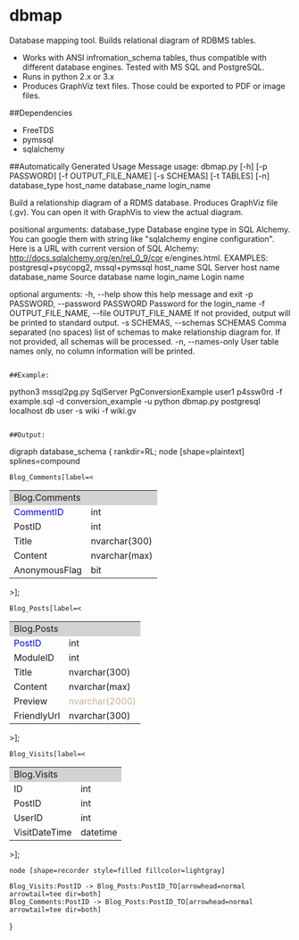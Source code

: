 # dbmap
Database mapping tool. Builds relational diagram of RDBMS tables.
 * Works with ANSI infromation_schema tables, thus compatible with different database engines. Tested with MS SQL and PostgreSQL.
 * Runs in python 2.x or 3.x
 * Produces GraphViz text files. Those could be exported to PDF or image files. 

##Dependencies
 * FreeTDS
 * pymssql
 * sqlalchemy

##Automatically Generated Usage Message
usage: dbmap.py [-h] [-p PASSWORD] [-f OUTPUT_FILE_NAME] [-s SCHEMAS]
                [-t TABLES] [-n]
                database_type host_name database_name login_name

Build a relationship diagram of a RDMS database. Produces GraphViz file (.gv).
You can open it with GraphVis to view the actual diagram.

positional arguments:
  database_type         Database engine type in SQL Alchemy. You can google
                        them with string like "sqlalchemy engine
                        configuration". Here is a URL with current version of
                        SQL Alchemy: http://docs.sqlalchemy.org/en/rel_0_9/cor
                        e/engines.html. EXAMPLES: postgresql+psycopg2,
                        mssql+pymssql
  host_name             SQL Server host name
  database_name         Source database name
  login_name            Login name

optional arguments:
  -h, --help            show this help message and exit
  -p PASSWORD, --password PASSWORD
                        Password for the login_name
  -f OUTPUT_FILE_NAME, --file OUTPUT_FILE_NAME
                        If not provided, output will be printed to standard
                        output.
  -s SCHEMAS, --schemas SCHEMAS
                        Comma separated (no spaces) list of schemas to make
                        relationship diagram for. If not provided, all schemas
                        will be processed.
  -n, --names-only      User table names only, no column information will be
                        printed.
```

##Example:
```
python3 mssql2pg.py SqlServer PgConversionExample user1 p4ssw0rd -f example.sql -d conversion_example -u
python dbmap.py postgresql localhost db user -s wiki -f wiki.gv
```

##Output:
```
digraph database_schema {
    rankdir=RL;
    node [shape=plaintext]
    splines=compound

    Blog_Comments[label=<
<TABLE BORDER='0' CELLBORDER='1' CELLSPACING='0'>
    <tr><td colspan='2' bgcolor='lightgray'>Blog.Comments</td></tr>
    <tr><td port='CommentID' align='left'><font color='blue'>CommentID</font></td><td port='CommentID_to' align='left'>int</td></tr>
    <tr><td port='PostID' align='left'>PostID</td><td port='PostID_to' align='left'>int</td></tr>
    <tr><td port='Title' align='left'>Title</td><td port='Title_to' align='left'>nvarchar(300)</td></tr>
    <tr><td port='Content' align='left'>Content</td><td port='Content_to' align='left'>nvarchar(max)</td></tr>
    <tr><td port='AnonymousFlag' align='left'>AnonymousFlag</td><td port='AnonymousFlag_to' align='left'>bit</td></tr>
</TABLE>
    >];

    Blog_Posts[label=<
<TABLE BORDER='0' CELLBORDER='1' CELLSPACING='0'>
    <tr><td colspan='2' bgcolor='lightgray'>Blog.Posts</td></tr>
    <tr><td port='PostID' align='left'><font color='blue'>PostID</font></td><td port='PostID_to' align='left'>int</td></tr>
    <tr><td port='ModuleID' align='left'>ModuleID</td><td port='ModuleID_to' align='left'>int</td></tr>
    <tr><td port='Title' align='left'>Title</td><td port='Title_to' align='left'>nvarchar(300)</td></tr>
    <tr><td port='Content' align='left'>Content</td><td port='Content_to' align='left'>nvarchar(max)</td></tr>
    <tr><td port='Preview' align='left'>Preview</td><td port='Preview_to' align='left'><font color='#C7B097'>nvarchar(2000)</font></td></tr>
    <tr><td port='FriendlyUrl' align='left'>FriendlyUrl</td><td port='FriendlyUrl_to' align='left'>nvarchar(300)</td></tr>
</TABLE>
    >];

    Blog_Visits[label=<
<TABLE BORDER='0' CELLBORDER='1' CELLSPACING='0'>
    <tr><td colspan='2' bgcolor='lightgray'>Blog.Visits</td></tr>
    <tr><td port='ID' align='left'>ID</td><td port='ID_to' align='left'>int</td></tr>
    <tr><td port='PostID' align='left'>PostID</td><td port='PostID_to' align='left'>int</td></tr>
    <tr><td port='UserID' align='left'>UserID</td><td port='UserID_to' align='left'>int</td></tr>
    <tr><td port='VisitDateTime' align='left'>VisitDateTime</td><td port='VisitDateTime_to' align='left'>datetime</td></tr>
</TABLE>
    >];

    node [shape=recorder style=filled fillcolor=lightgray]

    Blog_Visits:PostID -> Blog_Posts:PostID_TO[arrowhead=normal arrowtail=tee dir=both]
    Blog_Comments:PostID -> Blog_Posts:PostID_TO[arrowhead=normal arrowtail=tee dir=both]
}
```